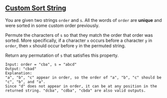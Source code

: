 ## [Custom Sort String](https://leetcode.com/problems/custom-sort-string/)

You are given two strings `order` and `s`. All the words of `order` are **unique** and were sorted in some custom order previously.

Permute the characters of `s` so that they match the order that order was sorted. More specifically, if a character `x` occurs before a character `y` in `order`, then `x` should occur before `y` in the permuted string.

Return any permutation of `s` that satisfies this property.

```
Input: order = "cba", s = "abcd"
Output: "cbad"
Explanation: 
"a", "b", "c" appear in order, so the order of "a", "b", "c" should be "c", "b", and "a". 
Since "d" does not appear in order, it can be at any position in the returned string. "dcba", "cdba", "cbda" are also valid outputs.
```